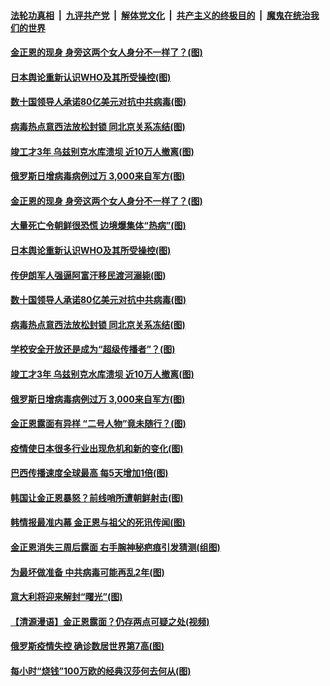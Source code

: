 

####  [法轮功真相](../../../../basic/blob/master/README.md?t=05052131) &nbsp;|&nbsp; [九评共产党](../../../../9ping.md/blob/master/README.md?t=05052131) &nbsp;|&nbsp; [解体党文化](../../../../jtdwh.md/blob/master/README.md?t=05052131)  &nbsp;|&nbsp; [共产主义的终极目的](../../../../gczydzjmd.md/blob/master/README.md?t=05052131) &nbsp;|&nbsp; [魔鬼在统治我们的世界](../../../../mgztzwmdsj.md/blob/master/README.md?t=05052131) 

#### [金正恩的现身 身旁这两个女人身分不一样了？(图)](../pages/p9/932185.md?t=05052131) 

#### [日本舆论重新认识WHO及其所受操控(图)](../pages/p9/932112.md?t=05052131) 

#### [数十国领导人承诺80亿美元对抗中共病毒(图)](../pages/p9/932120.md?t=05052131) 

#### [病毒热点意西法放松封锁 同北京关系冻结(图)](../pages/p9/932110.md?t=05052131) 

#### [竣工才3年 乌兹别克水库溃坝 近10万人撤离(图)](../pages/p9/932080.md?t=05052131) 

#### [俄罗斯日增病毒病例过万 3,000来自军方(图)](../pages/p9/932053.md?t=05052131) 

#### [金正恩的现身 身旁这两个女人身分不一样了？(图)](../pages/p9/932185.md?t=05052131) 

#### [大量死亡令朝鲜很恐慌 边境爆集体“热病”(图)](../pages/p9/932087.md?t=05052131) 

#### [日本舆论重新认识WHO及其所受操控(图)](../pages/p9/932112.md?t=05052131) 

#### [传伊朗军人强逼阿富汗移民渡河溺毙(图)](../pages/p9/932091.md?t=05052131) 

#### [数十国领导人承诺80亿美元对抗中共病毒(图)](../pages/p9/932120.md?t=05052131) 

#### [病毒热点意西法放松封锁 同北京关系冻结(图)](../pages/p9/932110.md?t=05052131) 

#### [学校安全开放还是成为“超级传播者”？(图)](../pages/p9/932105.md?t=05052131) 

#### [竣工才3年 乌兹别克水库溃坝 近10万人撤离(图)](../pages/p9/932080.md?t=05052131) 

#### [俄罗斯日增病毒病例过万 3,000来自军方(图)](../pages/p9/932053.md?t=05052131) 

#### [金正恩露面有异样 “二号人物”竟未随行？(图)](../pages/p9/932001.md?t=05052131) 

#### [疫情使日本很多行业出现危机和新的变化(图)](../pages/p9/932017.md?t=05052131) 

#### [巴西传播速度全球最高 每5天增加1倍(图)](../pages/p9/932000.md?t=05052131) 

#### [韩国让金正恩暴怒？前线哨所遭朝鲜射击(图)](../pages/p9/931990.md?t=05052131) 

#### [韩情报最准内幕 金正恩与祖父的死讯传闻(图)](../pages/p9/931896.md?t=05052131) 

#### [金正恩消失三周后露面 右手腕神秘疤痕引发猜测(组图)](../pages/p9/931953.md?t=05052131) 

#### [为最坏做准备 中共病毒可能再乱2年(图)](../pages/p9/931887.md?t=05052131) 

#### [意大利将迎来解封“曙光”(图)](../pages/p9/931929.md?t=05052131) 

#### [【清源漫语】金正恩露面？仍存两点可疑之处(视频)](../pages/p9/931901.md?t=05052131) 

#### [俄罗斯疫情失控 确诊数居世界第7高(图)](../pages/p9/931899.md?t=05052131) 

#### [每小时“烧钱”100万欧的经典汉莎何去何从(图)](../pages/p9/931916.md?t=05052131) 

